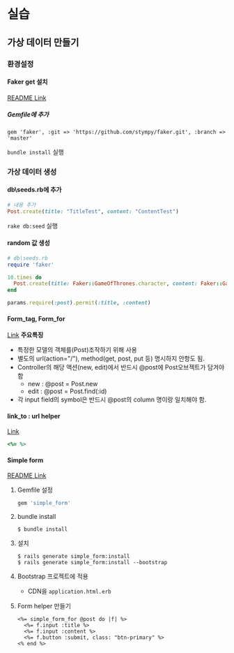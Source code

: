 # 실습
## 가상 데이터 만들기

### 환경설정
#### Faker get 설치
[README Link](https://github.com/stympy/faker/blob/master/README.md)
##### Gemfile에 추가
```
gem 'faker', :git => 'https://github.com/stympy/faker.git', :branch => 'master'
```
``bundle install`` 실행

### 가상 데이터 생성
#### db\seeds.rb에 추가
```ruby
# 내용 추가
Post.create(title: "TitleTest", content: "ContentTest")
```
``rake db:seed`` 실행
#### random 값 생성
```ruby
# db\seeds.rb
require 'faker'

10.times do
  Post.create(title: Faker::GameOfThrones.character, content: Faker::GameOfThrones.quote)
end
```



```ruby
params.require(:post).permit(:title, :content)
```

#### Form_tag, Form_for
[Link](https://guides.rorlab.org/form_helpers.html)
**주요특징**
- 특정한 모델의 객체를(Post)조작하기 위해 사용
- 별도의 url(action="/"), method(get, post, put 등) 명시하지 안항도 됨.
- Controller의 해당 액션(new, edit)에서 반드시 @post에 Post오브젝트가 담겨야 함
	- new : @post = Post.new
	- edit : @post = Post.find(:id)
- 각 input field의 symbol은 반드시 @post의 column 명이랑 일치해야 함.

#### link_to : url helper
[Link](https://apidock.com/rails/ActionView/Helpers/UrlHelper/link_to)
```ruby
<%= %>
```
#### Simple form
[README Link](https://github.com/plataformatec/simple_form/blob/master/README.md)
1. Gemfile 설정
	```ruby
    gem 'simple_form'
    ```
2. bundle install
	```
    $ bundle install
    ```
3. 설치
	```
    $ rails generate simple_form:install
    $ rails generate simple_form:install --bootstrap
    ```
4. Bootstrap 프로젝트에 적용
	- CDN을 `application.html.erb`
5. Form helper 만들기

   ```erb
   <%= simple_form_for @post do |f| %>
     <%= f.input :title %>
     <%= f.input :content %>
     <%= f.button :submit, class: "btn-primary" %>
   <% end %>
   ```